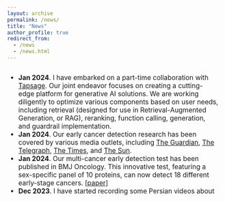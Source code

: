 ```yaml
---
layout: archive
permalink: /news/
title: "News"
author_profile: true
redirect_from: 
  - /news
  - /news.html
---
```

<font size="3">
<div style="overflow-y: auto; max-height: 300px; padding-right: 10px; font-size: 15.5px;">
<ul>
  <li>
    <b>Jan 2024</b>. I have embarked on a part-time collaboration with <a href="https://tapsage.ir/" target="_blank">Tapsage</a>. Our joint endeavor focuses on creating a cutting-edge platform for generative AI solutions. We are working diligently to optimize various components based on user needs, including retrieval (designed for use in Retrieval-Augmented Generation, or RAG), reranking, function calling, generation, and guardrail implementation. 
  </li>
  <li>
    <b>Jan 2024</b>. Our early cancer detection research has been covered by various media outlets, including 
    <a href="https://www.theguardian.com/society/2024/jan/09/dna-test-can-detect-18-early-stage-cancers-scientists-say" target="_blank">The Guardian</a>, 
    <a href="https://www.telegraph.co.uk/news/2024/01/10/new-generation-cancer-tests-screen-major-organs-novelna/" target="_blank">The Telegraph</a>, 
    <a href="https://www.thetimes.co.uk/article/analysing-blood-proteins-could-pick-up-18-early-stage-cancers-w538c87b8" target="_blank">The Times</a>, and 
    <a href="https://www.the-sun.com/health/10052638/blood-test-detect-cancer-early-novelna/" target="_blank">The Sun</a>.
  </li>
  <li>
    <b>Jan 2024</b>. Our multi-cancer early detection test has been published in BMJ Oncology. 
    This innovative test, featuring a sex-specific panel of 10 proteins, can now detect 18 different early-stage cancers.
    <a href="https://bmjoncology.bmj.com/content/3/1/e000073?rss=1" target="_blank">[paper]</a>
  </li>
  <li>
    <b>Dec 2023</b>. I have started recording some Persian videos about Natural Language Processing (NLP) using Hugging Face Transformers, based on <a href="https://www.oreilly.com/library/view/natural-language-processing/9781098136789/" target="_blank">this excellent book</a> and <a href="https://github.com/nlp-with-transformers/notebooks" target="_blank">the accompanying notebooks</a>. <a href="https://www.youtube.com/watch?v=5XU4LWcNWAw&list=PLF7CN4txP524LmwRv33Xc1-ir8vJoE_Ik" target="_blank">[videos]</a>
  </li>
</ul>
</div>
</font>
